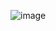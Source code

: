 ![image](https://user-images.githubusercontent.com/3416626/146404819-f98322f7-0034-47fa-9713-bcc02f50e55a.png)
